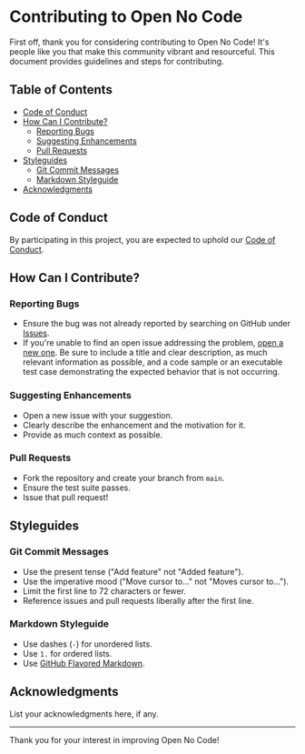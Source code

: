 # Contributing to Open No Code

First off, thank you for considering contributing to Open No Code! It's people like you that make this community vibrant and resourceful. This document provides guidelines and steps for contributing.

## Table of Contents

- [Code of Conduct](#code-of-conduct)
- [How Can I Contribute?](#how-can-i-contribute)
  - [Reporting Bugs](#reporting-bugs)
  - [Suggesting Enhancements](#suggesting-enhancements)
  - [Pull Requests](#pull-requests)
- [Styleguides](#styleguides)
  - [Git Commit Messages](#git-commit-messages)
  - [Markdown Styleguide](#markdown-styleguide)
- [Acknowledgments](#acknowledgments)

## Code of Conduct

By participating in this project, you are expected to uphold our [Code of Conduct](CODE_OF_CONDUCT.md).

## How Can I Contribute?

### Reporting Bugs

- Ensure the bug was not already reported by searching on GitHub under [Issues](https://github.com/yourusername/OpenNoCode/issues).
- If you're unable to find an open issue addressing the problem, [open a new one](https://github.com/yourusername/OpenNoCode/issues/new). Be sure to include a title and clear description, as much relevant information as possible, and a code sample or an executable test case demonstrating the expected behavior that is not occurring.

### Suggesting Enhancements

- Open a new issue with your suggestion.
- Clearly describe the enhancement and the motivation for it.
- Provide as much context as possible.

### Pull Requests

- Fork the repository and create your branch from `main`.
- Ensure the test suite passes.
- Issue that pull request!

## Styleguides

### Git Commit Messages

- Use the present tense ("Add feature" not "Added feature").
- Use the imperative mood ("Move cursor to..." not "Moves cursor to...").
- Limit the first line to 72 characters or fewer.
- Reference issues and pull requests liberally after the first line.

### Markdown Styleguide

- Use dashes (`-`) for unordered lists.
- Use `1.` for ordered lists.
- Use [GitHub Flavored Markdown](https://guides.github.com/features/mastering-markdown/).

## Acknowledgments

List your acknowledgments here, if any.

---

Thank you for your interest in improving Open No Code!
